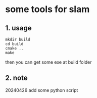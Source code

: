 # some tools for slam
## 1. usage
~~~
mkdir build
cd build
cmake ..
make
~~~

then you can get some exe at build folder


## 2. note

20240426 add some python script